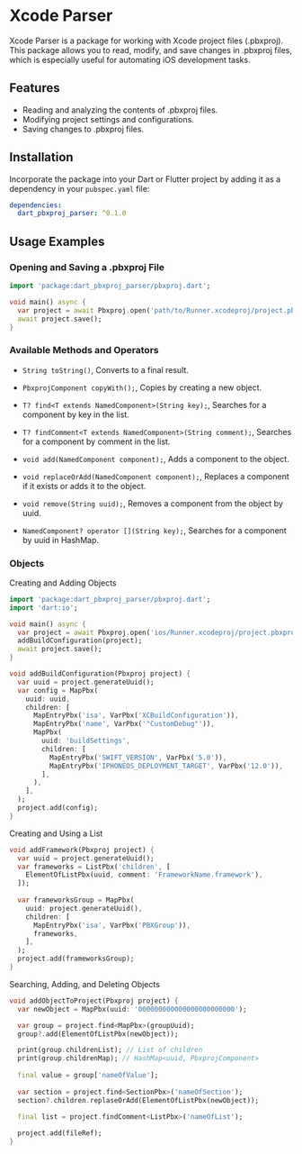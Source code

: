 # Xcode Parser

Xcode Parser is a package for working with Xcode project files (.pbxproj). This package allows you to read, modify, and save changes in .pbxproj files, which is especially useful for automating iOS development tasks.
## Features

- Reading and analyzing the contents of .pbxproj files.
- Modifying project settings and configurations.
- Saving changes to .pbxproj files.

## Installation

Incorporate the package into your Dart or Flutter project by adding it as a dependency in your `pubspec.yaml` file:
```yaml
dependencies:
  dart_pbxproj_parser: ^0.1.0
```

## Usage Examples
### Opening and Saving a .pbxproj File

```dart
import 'package:dart_pbxproj_parser/pbxproj.dart';

void main() async {
  var project = await Pbxproj.open('path/to/Runner.xcodeproj/project.pbxproj');
  await project.save();
}
```
### Available Methods and Operators

- `String toString()`, Converts to a final result.

- `PbxprojComponent copyWith();`, Copies by creating a new object.

- `T? find<T extends NamedComponent>(String key);`, Searches for a component by key in the list.


- `T? findComment<T extends NamedComponent>(String comment);`, Searches for a component by comment in the list.

- `void add(NamedComponent component);`, Adds a component to the object.

- `void replaceOrAdd(NamedComponent component);`, Replaces a component if it exists or adds it to the object.

- `void remove(String uuid);`, Removes a component from the object by uuid.

- `NamedComponent? operator [](String key);`, Searches for a component by uuid in HashMap.

### Objects

Creating and Adding Objects
```dart
import 'package:dart_pbxproj_parser/pbxproj.dart';
import 'dart:io';

void main() async {
  var project = await Pbxproj.open('ios/Runner.xcodeproj/project.pbxproj');
  addBuildConfiguration(project);
  await project.save();
}

void addBuildConfiguration(Pbxproj project) {
  var uuid = project.generateUuid();
  var config = MapPbx(
    uuid: uuid,
    children: [
      MapEntryPbx('isa', VarPbx('XCBuildConfiguration')),
      MapEntryPbx('name', VarPbx('"CustomDebug"')),
      MapPbx(
        uuid: 'buildSettings',
        children: [
          MapEntryPbx('SWIFT_VERSION', VarPbx('5.0')),
          MapEntryPbx('IPHONEOS_DEPLOYMENT_TARGET', VarPbx('12.0')),
        ],
      ),
    ],
  );
  project.add(config);
}
```

Creating and Using a List

```dart
void addFramework(Pbxproj project) {
  var uuid = project.generateUuid();
  var frameworks = ListPbx('children', [
    ElementOfListPbx(uuid, comment: 'FrameworkName.framework'),
  ]);
  
  var frameworksGroup = MapPbx(
    uuid: project.generateUuid(),
    children: [
      MapEntryPbx('isa', VarPbx('PBXGroup')),
      frameworks,
    ],
  );
  project.add(frameworksGroup);
}
```


Searching, Adding, and Deleting Objects

```dart
void addObjectToProject(Pbxproj project) {
  var newObject = MapPbx(uuid: '000000000000000000000000');

  var group = project.find<MapPbx>(groupUuid);
  group?.add(ElementOfListPbx(newObject));

  print(group.childrenList); // List of children
  print(group.childrenMap); // HashMap<uuid, PbxprojComponent>
  
  final value = group['nameOfValue'];
  
  var section = project.find<SectionPbx>('nameOfSection');
  section?.children.replaseOrAdd(ElementOfListPbx(newObject));
  
  final list = project.findComment<ListPbx>('nameOfList');

  project.add(fileRef);
}
```



